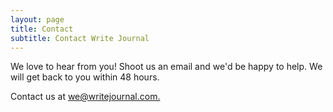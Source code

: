 ```yaml
---
layout: page
title: Contact
subtitle: Contact Write Journal
---
```


<p>We love to hear from you! Shoot us an email and we'd be happy to help. We will get back to you within 48 hours.</p>
<p>Contact us at <a href="mailto:we@writejournal.com" target="_blank">we@writejournal.com.</a></p>